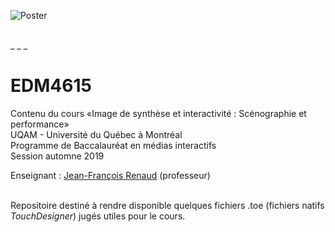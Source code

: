 ![Poster](https://dl.dropboxusercontent.com/s/akv0k950foy7il9/rendu_particules.jpg
"Rendu tiré d’une animation de particules dans TouchDesigner")

<br>
_ _ _

<br>

EDM4615
=======

Contenu du cours «Image de synthèse et interactivité : Scénographie et performance»<br>
UQAM - Université du Québec à Montréal<br>
Programme de Baccalauréat en médias interactifs<br>
Session automne 2019

Enseignant : <a href="mailto:renaud.jean-francois@uqam.ca">Jean-François Renaud</a> (professeur)

<br>
Repositoire destiné à rendre disponible quelques fichiers .toe (fichiers natifs <i>TouchDesigner</i>) jugés utiles pour le cours.<br>